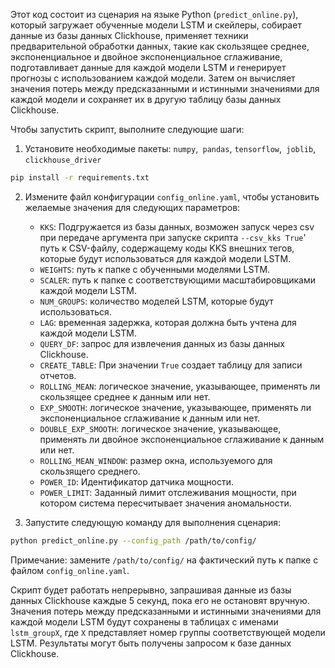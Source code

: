 

Этот код состоит из сценария на языке Python (`predict_online.py`), который загружает обученные модели LSTM и скейлеры, собирает данные из базы данных Clickhouse, применяет техники предварительной обработки данных, такие как скользящее среднее, экспоненциальное и двойное экспоненциальное сглаживание, подготавливает данные для каждой модели LSTM и генерирует прогнозы с использованием каждой модели. Затем он вычисляет значения потерь между предсказанными и истинными значениями для каждой модели и сохраняет их в другую таблицу базы данных Clickhouse.

Чтобы запустить скрипт, выполните следующие шаги:

1. Установите необходимые пакеты: `numpy`,` pandas`, `tensorflow`,` joblib`, `clickhouse_driver`
``` bash
pip install -r requirements.txt
```

2. Измените файл конфигурации `config_online.yaml`, чтобы установить желаемые значения для следующих параметров:
     - `KKS`: Подгружается из базы данных, возможен запуск через csv при передаче аргумента при запуске скрипта `--csv_kks True`' путь к CSV-файлу, содержащему коды KKS внешних тегов, которые будут использоваться для каждой модели LSTM.
     - `WEIGHTS`: путь к папке с обученными моделями LSTM.
     - `SCALER`: путь к папке с соответствующими масштабировщиками каждой модели LSTM.
     - `NUM_GROUPS`: количество моделей LSTM, которые будут использоваться.
     - `LAG`: временная задержка, которая должна быть учтена для каждой модели LSTM.
     - `QUERY_DF`: запрос для извлечения данных из базы данных Clickhouse.
     - `CREATE_TABLE`: При значении `True` создает таблицу для записи отчетов.
     - `ROLLING_MEAN`: логическое значение, указывающее, применять ли скользящее среднее к данным или нет.
     - `EXP_SMOOTH`: логическое значение, указывающее, применять ли экспоненциальное сглаживание к данным или нет.
     - `DOUBLE_EXP_SMOOTH`: логическое значение, указывающее, применять ли двойное экспоненциальное сглаживание к данным или нет.
     - `ROLLING_MEAN_WINDOW`: размер окна, используемого для скользящего среднего.
     - `POWER_ID`: Идентификатор датчика мощности.
     - `POWER_LIMIT`: Заданный лимит отслеживания мощности, при котором система пересчитывает значения аномальности.


3. Запустите следующую команду для выполнения сценария:

``` bash
python predict_online.py --config_path /path/to/config/
```

Примечание: замените `/path/to/config/` на фактический путь к папке с файлом `config_online.yaml`.

Скрипт будет работать непрерывно, запрашивая данные из базы данных Clickhouse каждые 5 секунд, пока его не остановят вручную. Значения потерь между предсказанными и истинными значениями для каждой модели LSTM будут сохранены в таблицах с именами `lstm_groupX`, где `X` представляет номер группы соответствующей модели LSTM. Результаты могут быть получены запросом к базе данных Clickhouse.